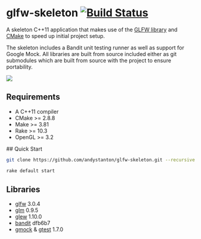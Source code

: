 # glfw-skeleton [![Build Status](https://travis-ci.org/andystanton/glfw-skeleton.png?branch=master)](https://travis-ci.org/andystanton/glfw-skeleton)

A skeleton C++11 application that makes use of the [GLFW library](http://www.glfw.org) and [CMake](http://www.cmake.org/) to speed up initial project setup.

The skeleton includes a Bandit unit testing runner as well as support for Google Mock. All libraries are built from source included either as git submodules which are built from source with the project to ensure portability.

![](http://andystanton.github.io/glfw-skeleton/images/content/3.0/glfw-skeleton.png)

## Requirements

* A C++11 compiler
* CMake >= 2.8.8
* Make >= 3.81
* Rake >= 10.3
* OpenGL >= 3.2

## Quick Start

```sh
git clone https://github.com/andystanton/glfw-skeleton.git --recursive && cd glfw-skeleton

rake default start
```

## Libraries

* [glfw](http://www.glfw.org/) 3.0.4
* [glm](https://github.com/g-truc/glm) 0.9.5
* [glew](http://glew.sourceforge.net/) 1.10.0
* [bandit](http://banditcpp.org/) dfb6b7
* [gmock](https://code.google.com/p/googlemock/) & [gtest](https://code.google.com/p/googletest/) 1.7.0
